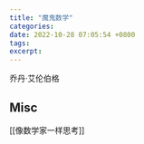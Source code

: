 ```yaml
---
title: "魔鬼数学"
categories: 
date: 2022-10-28 07:05:54 +0800
tags: 
excerpt: 
---
```


乔丹·艾伦伯格










## Misc

[[像数学家一样思考]]

